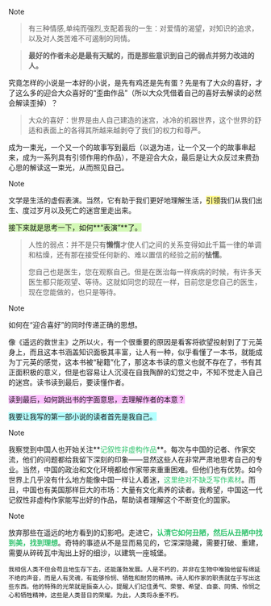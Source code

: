 > [!NOTE]
> > 有三种情感,单纯而强烈,支配着我的一生：对爱情的渴望，对知识的追求，以及对人类苦难不可遏制的同情。

> **最好的作者未必是最有天赋的，而是那些意识到自己的弱点并努力改进的人。**

究竟怎样的小说是一本好的小说，是先有鸡还是先有蛋？先是有了大众的喜好，才了这么多的迎合大众喜好的“歪曲作品”（所以大众凭借着自己的喜好去解读的必然会解读歪掉）？

> 大众的喜好：世界是由人自己建造的迷宫，冰冷的机器世界，这个世界的舒适和表面上的各得其所越来越剥夺了我们的权力和尊严。

成为一束光，一个又一个的故事写到最后（以退为进，让一个又一个的故事串起来，成为一系列具有引领作用的作品），不是迎合大众，最后是让大众反过来费劲心思的解读这一束光，从而照见自己。

> [!NOTE]
> 文学是生活的虚假表演。当然，它有助于我们更好地理解生活，<span style="background:#fff88f">引领</span>我们从我们出生、度过岁月以及死亡的迷宫里走出来。

<span style="background:#d3f8b6">接下来就是思考一下，如何**“表演”**了。</span>

 > 人性的弱点：并不是只有**懒惰**才使人们之间的关系变得如此千篇一律的单调和枯燥，还有那在接受任何新的、难以置信的经验之前的**怯懦**。
> 
> 您自己也是医生，您在观察自己。但是在医治每一样疾病的时候，有许多天医生都只能观望、等待。这就如同您的现在一样，目前您是您自己的医生，现在您能做的，也只是等待。

> [!NOTE]
> 如何在“迎合喜好”的同时传递正确的思想。

像《遥远的救世主》之所以火，有一个很重要的原因是看客将欲望投射到了丁元英身上，而且这本书涵盖知识面极其丰富，让人有一种，似乎看懂了一本书，就能成为丁元英的感觉，这本书被“秘籍”化了，那这本书读的意义也就不存在了，书有其正面积极的意义，但是也容易让人沉浸在自我陶醉的幻觉之中，不知不觉走入自己的迷宫。读书读到最后，要读懂作者。

<span style="background:#fdbfff">读到最后，如何跳出书的字面意思，去理解作者的本意？</span>

<span style="background:#b1ffff">我要让我写的第一部小说的读者首先是我自己。</span>

> [!NOTE]
> 我察觉到中国人也开始关注**<font color="#2DC26B">记叙性非虚构作品</font>**。每次与中国的记者、作家交流，他们的问题都给我留下深刻的印象——显然这些人在非常严肃地思考自己的专业。当然，中国的政治和文化环境都给作家带来重重困难。但他们也有优势。如今世界上几乎没有什么地方能像中国一样让人着迷，<font color="#2DC26B">这里绝对不缺乏写作素材</font>。而且，中国也有美国那样巨大的市场：大量有文化素养的读者。我希望，中国这一代记叙性非虚构作家能写出好的作品，帮助读者理解这个不断变化的国家。

> [!NOTE]
> 放弃那些在遥远的地方看到的幻影吧。走进它，**<font color="#2DC26B">认清它如何丑陋，然后从丑陋中找到美，找到理想</font>**。奇特的事迹从不是显而易见的，它深深隐藏，需要打破、重建，需要从碎砖瓦中淘出上好的细沙，以建筑一座城堡。

    我相信人类不但会苟且地生存下去，还能蓬勃发展。人是不朽的，并非在生物中唯独他留有绵延不绝的声音，而是人有灵魂，有能够怜悯、牺牲和耐劳的精神。诗人和作家的职责就在于写出这些东西。他的特殊的光荣就是振奋人心，提醒人们记住勇气、荣誉、希望、自豪、同情、怜悯之心和牺牲精神，这些是人类昔日的荣耀。为此，人类将永垂不朽。
